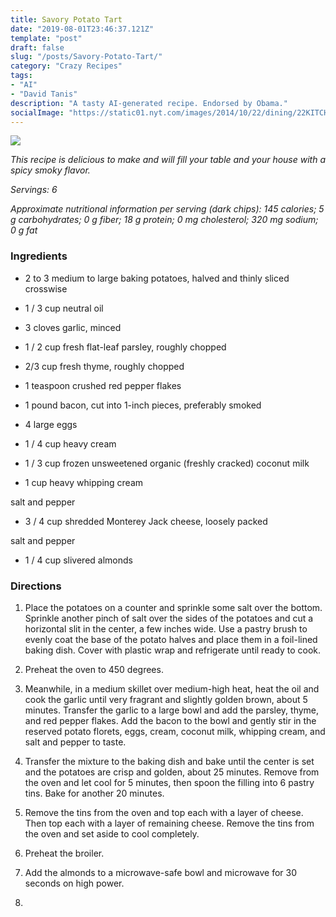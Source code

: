 ```yaml
---
title: Savory Potato Tart
date: "2019-08-01T23:46:37.121Z"
template: "post"
draft: false
slug: "/posts/Savory-Potato-Tart/"
category: "Crazy Recipes"
tags:
- "AI"
- "David Tanis"
description: "A tasty AI-generated recipe. Endorsed by Obama."
socialImage: "https://static01.nyt.com/images/2014/10/22/dining/22KITCHEN4/1022KITCHEN4-videoSixteenByNine310.jpg"
---
```


![](https://static01.nyt.com/images/2014/10/22/dining/22KITCHEN4/1022KITCHEN4-videoSixteenByNine310.jpg)

*This recipe is delicious to make and will fill your table and your house with a spicy smoky flavor.*

*Servings: 6*

*Approximate nutritional information per serving (dark chips): 145 calories; 5 g carbohydrates; 0 g fiber; 18 g protein; 0 mg cholesterol; 320 mg sodium; 0 g fat*
### Ingredients

* 2 to 3 medium to large baking potatoes, halved and thinly sliced crosswise

* 1 / 3 cup neutral oil

* 3 cloves garlic, minced

* 1 / 2 cup fresh flat-leaf parsley, roughly chopped

* 2/3 cup fresh thyme, roughly chopped

* 1 teaspoon crushed red pepper flakes

* 1 pound bacon, cut into 1-inch pieces, preferably smoked

* 4 large eggs

* 1 / 4 cup heavy cream

* 1 / 3 cup frozen unsweetened organic (freshly cracked) coconut milk

* 1 cup heavy whipping cream

salt and pepper

* 3 / 4 cup shredded Monterey Jack cheese, loosely packed

salt and pepper

* 1 / 4 cup slivered almonds
### Directions

1. Place the potatoes on a counter and sprinkle some salt over the bottom. Sprinkle another pinch of salt over the sides of the potatoes and cut a horizontal slit in the center, a few inches wide. Use a pastry brush to evenly coat the base of the potato halves and place them in a foil-lined baking dish. Cover with plastic wrap and refrigerate until ready to cook.

1. Preheat the oven to 450 degrees.

1. Meanwhile, in a medium skillet over medium-high heat, heat the oil and cook the garlic until very fragrant and slightly golden brown, about 5 minutes. Transfer the garlic to a large bowl and add the parsley, thyme, and red pepper flakes. Add the bacon to the bowl and gently stir in the reserved potato florets, eggs, cream, coconut milk, whipping cream, and salt and pepper to taste.

1. Transfer the mixture to the baking dish and bake until the center is set and the potatoes are crisp and golden, about 25 minutes. Remove from the oven and let cool for 5 minutes, then spoon the filling into 6 pastry tins. Bake for another 20 minutes.

1. Remove the tins from the oven and top each with a layer of cheese. Then top each with a layer of remaining cheese. Remove the tins from the oven and set aside to cool completely.

1. Preheat the broiler.

1. Add the almonds to a microwave-safe bowl and microwave for 30 seconds on high power.

1. 